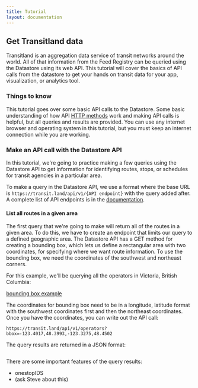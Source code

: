 ```yaml
---
title: Tutorial
layout: documentation
---
```


## Get Transitland data 
Transitland is an aggregation data service of transit networks around the world. All of that information from the Feed Registry can be queried using the Datastore using its web API. This tutorial will cover the basics of API calls from the datastore to get your hands on transit data for your app, visualization, or analytics tool.

### Things to know
This tutorial goes over some basic API calls to the Datastore. Some basic understanding of how API [HTTP methods](https://en.wikipedia.org/wiki/Hypertext_Transfer_Protocol#Request_methods) work and making API calls is helpful, but all queries and results are provided. You can use any internet browser and operating system in this tutorial, but you must keep an internet connection while you are working.

### Make an API call with the Datastore API
In this tutorial, we're going to practice making a few queries using the Datastore API to get information for identifying routes, stops, or schedules for transit agencies in a particular area.

To make a query in the Datastore API, we use a format where the base URL is `https://transit.land/api/v1/{API endpoint}` with the query added after. A complete list of API endpoints is in the [documentation](https://transit.land/documentation/datastore/api-endpoints.html).

#### List all routes in a given area
The first query that we're going to make will return all of the routes in a given area. To do this, we have to create an endpoint that limits our query to a defined geographic area. The Datastore API has a GET method for creating a bounding box, which lets us define a rectangular area with two coordinates, for specifying where we want route information. To use the bounding box, we need the coordinates of the southwest and northeast corners.

For this example, we'll be querying all the operators in Victoria, British Columbia:

[bounding box example](bounding-box.png)

The coordinates for bounding box need to be in a longitude, latitude format with the southwest coordinates first and then the northeast coordinates. Once you have the coordinates, you can write out the API call:

`https://transit.land/api/v1/operators?bbox=-123.4017,48.3993,-123.3275,48.4502`

The query results are returned in a JSON format:

```

```

There are some important features of the query results:
- onestopIDS
- (ask Steve about this)
